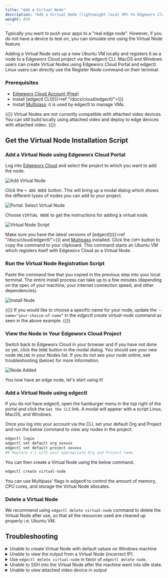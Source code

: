```yaml
---
title: "Add a Virtual Node"
description: "Add a Virtual Node (lightweight local VM) to Edgeworx Cloud"
weight: 450
---
```

<!-- TODO: Redo screenshots -->
Typically you want to push your apps to a "real edge node".
However, if you do not have a device to test on, you can simulate one using the Virtual Node feature.

Adding a Virtual Node sets up a new Ubuntu VM locally and registers it as a node to a Edgeworx Cloud project
via the edgectl CLI. MacOS and Windows users can create Virtual Nodes using Edgeworx Cloud Portal and
edgectl. Linux users can directly use the Register Node command on their terminal.

### Prerequisites

- [Edgeworx Cloud Account (Free)](https://cloud.edgeworx.io)
- Install [edgectl CLI]({{<ref "/docs/cloud/edgectl/">}})
- Install [Multipass](https://multipass.run): it is used by edgectl to manage VMs.

{{<warning>}} Virtual Nodes are not currently compatible with attached video devices.
You can still build locally using attached video and deploy to edge devices with attached video.
{{</warning>}}

## Get the Virtual Node Installation Script

### Add a Virtual Node using Edgeworx Cloud Portal

Log into [Edgeworx Cloud](https://cloud.edgeworx.io) and select the project to which you want to add the
node.

![Add Virtual Node](/images/add-node.png)

Click the `+ ADD NODE` button. This will bring up a modal dialog which shows the different types of
nodes you can add to your project.

![Portal: Select Virtual Node](/images/select-virtual-node.png)

Choose `VIRTUAL NODE` to get the instructions for adding a virtual node.

![Virtual Node Script](/images/add-virtual-node.png)

Make sure you have the latest versions of [edgectl]({{<ref "/docs/cloud/edgectl/">}})
and [Multipass](https://multipass.run) installed. Click the `COPY` button to copy the command to
your clipboard. This command starts an Ubuntu VM which registers
itself with Edgeworx Cloud as a Virtual Node.

### Run the Virtual Node Registration Script

Paste the command line that you copied in the previous step into your local terminal. The entire install
process can take up to a few minutes (depending on the spec of your machine, your internet
connection speed, and other dependencies).

![Install Node](/images/virtual-node-added.png)

{{<info>}} If you would like to choose a specific name for your node, update
the `--name="your-choice-of-name"` in the _edgectl create virtual-node_ command as seen in the above
example. {{</info>}}

### View the Node in Your Edgeworx Cloud Project

Switch back to Edgeworx Cloud in your browser and if you have not done so yet, click the `DONE` button
in the modal dialog. You should see your new node `ONLINE` in your Nodes list. If you do not see
your node online, see troubleshooting (below) for more information.

![Node Added](/images/virtual-node-portal-view.png)

You now have an edge node, let's start using it!

### Add a Virtual Node using edgectl

If you do not have edgectl, open the hamburger menu in the top right of the portal and click the `Get the CLI` link. A modal will appear with a script Linux, MacOS, and Windows.

Once you log into your account via the CLI, set your default Org and Project and run the below command to view any nodes in the project.

```bash
edgectl login 
edgectl set default org xxxxxx 
edgectl set default project xxxxxx
## Replace x's with your appropriate Org and Project name
```

You can then create a Virtual Node using the below command. 

```bash
edgectl create virtual-node 
```

You can use Multipass' flags in edgectl to control the amount of memory, CPU cores, and storage the Virtual Node allocates.

### Delete a Virtual Node

We recommend using `edgectl delete virtual-node` command to delete the Virtual Node after use, so
that all the resources used are cleaned up properly i.e. Ubuntu VM.

## Troubleshooting

<details>
  <summary>Unable to create Virtual Node with default values on Windows machine</summary>
    We can modify the default values based on our Windows machine spec. For example:

```bash
edgectl create virtual-node --name=Edgeworx-node --cpus 2
```

Below are the default values used to spin up a multipass VM.

```text
-d, --disk    string   Disk space to allocate. Positive integers, in bytes, or with K, M, G suffix. Minimum: 512M, default: 15G.
-c, --cpus    string   Number of CPUs to allocate. Minimum: 1, default: 2.
-m, --mem     string   Amount of memory to allocate. Positive integers, in  bytes, or with K, M, G suffix. Minimum: 128M, default: 1G.
    --network string   Add a network interface to the instance, where <spec> is in the "key=value,key=value" format, with the following keys available:
                       name: the network to connect to (required), use the networks command for a list of possible values,
                       or use 'bridged' to use the interface configured via "multipass set local.bridged-network".
                       mode: auto|manual (default: auto) mac: hardware address (default: random).
                     You can also use a shortcut of "<name>" to mean "name=<name>"
```

</details>
<details>
  <summary>Unable to view the output from a Virtual Node (incorrect IP).</summary>
<strong>Known Issue:</strong> Depending on the particular network setup, the Virtual Node IP address displayed in the portal may not be correct.
Use <code>multipass ls</code> to retrieve the correct IP.
</details>
<details>
  <summary>Use <code>edgectl delete virtual-node</code> in favor of <code>edgectl delete node</code>.</summary>
The <code>edgectl delete node</code> command deletes the node from Edgeworx Cloud, but does not delete the local VM.
Use <code>edgectl delete virtual-node</code>
to delete both the node and the local VM.
</details>
<details>
  <summary>Unable to SSH into the Virtual Node after the machine went into idle state.</summary>
<strong>Known Issue:</strong> There is an <a href="https://www.virtualbox.org/ticket/14374?cversion=2&cnum_hist=66">long-standing issue</a> with internet
sharing of virtual network when using multipass with Virtual Box driver.
</details>
<details>
  <summary>Unable to view attached video device in output</summary>
<strong>Known Issue:</strong> At the moment Virtual Node doesn't support mounting external devices, such as cameras, outside of the VM on the host machine.
</details>
